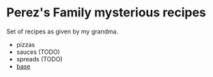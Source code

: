 # Perez's Family mysterious recipes

Set of recipes as given by my grandma.

 - pizzas
 - sauces (TODO)
 - spreads (TODO)
- [base](./pizzas/base.md)
